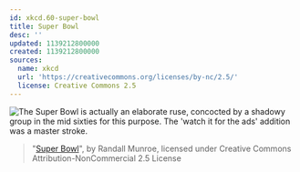 ```yaml
---
id: xkcd.60-super-bowl
title: Super Bowl
desc: ''
updated: 1139212800000
created: 1139212800000
sources:
  name: xkcd
  url: 'https://creativecommons.org/licenses/by-nc/2.5/'
  license: Creative Commons 2.5
---
```

![The Super Bowl is actually an elaborate ruse, concocted by a shadowy group in the mid sixties for this purpose.  The 'watch it for the ads' addition was a master stroke.](https://imgs.xkcd.com/comics/super_bowl.jpg)
> "[Super Bowl](https://xkcd.com/60/)", by Randall Munroe, licensed under Creative Commons Attribution-NonCommercial 2.5 License
